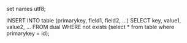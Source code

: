set names utf8;

INSERT INTO table (primarykey, field1, field2, ...)
SELECT key, value1, value2, ...
FROM dual
WHERE not exists (select * from table where primarykey = id);